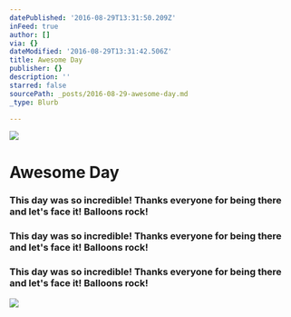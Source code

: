 ```yaml
---
datePublished: '2016-08-29T13:31:50.209Z'
inFeed: true
author: []
via: {}
dateModified: '2016-08-29T13:31:42.506Z'
title: Awesome Day
publisher: {}
description: ''
starred: false
sourcePath: _posts/2016-08-29-awesome-day.md
_type: Blurb

---
```

![](https://the-grid-user-content.s3-us-west-2.amazonaws.com/607910ee-d303-4539-a4d2-e96b30c8d7e4.jpg)

# Awesome Day

### This day was so incredible! Thanks everyone for being there and let's face it! Balloons rock!

### This day was so incredible! Thanks everyone for being there and let's face it! Balloons rock!

### This day was so incredible! Thanks everyone for being there and let's face it! Balloons rock!
![](https://the-grid-user-content.s3-us-west-2.amazonaws.com/7ae73b90-96f7-4be4-a6d1-fb21c73d5615.jpg)